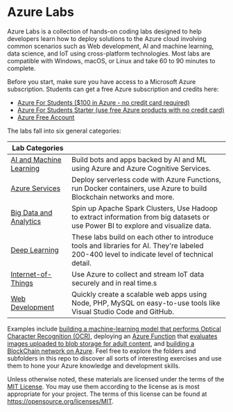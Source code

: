 # Azure Labs

Azure Labs is a collection of hands-on coding labs designed to help developers learn how to deploy solutions to the Azure cloud involving common scenarios such as Web development, AI and machine learning, data science, and IoT using cross-platform technologies. Most labs are compatible with Windows, macOS, or Linux and take 60 to 90 minutes to complete.

Before you start, make sure you have access to a Microsoft Azure subscription. Students can get a free Azure subscription and credits here:

* [Azure For Students ($100 in Azure - no credit card required)](https://azure.microsoft.com/en-us/free/students/)
* [Azure For Students Starter (use free Azure products with no credit card)](https://azure.microsoft.com/en-us/free/students-starter-faq/)
* [Azure Free Account](https://azure.microsoft.com/en-us/free/)

The labs fall into six general categories:

| Lab Categories | |
| - | - |
| [AI and Machine Learning](AI%20and%20Machine%20Learning) | Build bots and apps backed by AI and ML using Azure and Azure Cognitive Services. |
| [Azure Services](Azure%20Services) | Deploy serverless code with Azure Functions, run Docker containers, use Azure to build Blockchain networks and more. |
| [Big Data and Analytics](Big%20Data%20and%20Analytics) | Spin up Apache Spark Clusters, Use Hadoop to extract information from big datasets or use Power BI to explore and visualize data. |
| [Deep Learning](Deep%20Learning) | These labs build on each other to introduce tools and libraries for AI. They're labeled 200-400 level to indicate level of technical detail. |
| [Internet-of-Things](Internet-of-Things) | Use Azure to collect and stream IoT data securely and in real time.s |
| [Web Development](Web%20Development) | Quickly create a scalable web apps using Node, PHP, MySQL on easy-to-use tools like Visual Studio Code and GitHub. |

Examples include [building a machine-learning model that performs Optical Character Recognition (OCR)](AI%20and%20Machine%20Learning/Azure%20Machine%20Learning), deploying an [Azure Function](https://azure.microsoft.com/services/functions/) that [evaluates images uploaded to blob storage for adult content](Azure%20Services/Azure%20Functions), and [building a BlockChain network on Azure](Azure%20Services/Blockchain%20on%20Azure). Feel free to explore the folders and subfolders in this repo to discover all sorts of interesting exercises and use them to hone your Azure knowledge and development skills.

Unless otherwise noted, these materials are licensed under the terms of the [MIT License](https://opensource.org/licenses/MIT). You may use them according to the license as is most appropriate for your project. The terms of this license can be found at https://opensource.org/licenses/MIT.